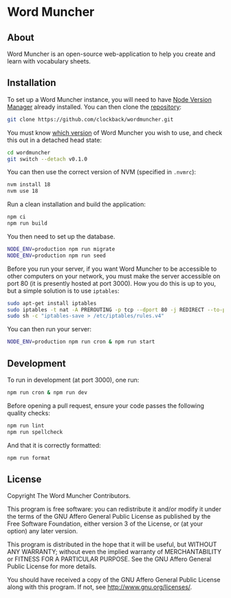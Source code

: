 # Word Muncher

## About

Word Muncher is an open-source web-application to help you create and learn with vocabulary sheets.

## Installation

To set up a Word Muncher instance, you will need to have [Node Version Manager](https://github.com/nvm-sh/nvm) already installed. You can then clone the [repository](https://github.com/clockback/wordmuncher/):

```sh
git clone https://github.com/clockback/wordmuncher.git
```

You must know [which version](https://github.com/clockback/wordmuncher/releases) of Word Muncher you wish to use, and check this out in a detached head state:

```sh
cd wordmuncher
git switch --detach v0.1.0
```

You can then use the correct version of NVM (specified in `.nvmrc`):

```sh
nvm install 18
nvm use 18
```

Run a clean installation and build the application:

```sh
npm ci
npm run build
```

You then need to set up the database.

```sh
NODE_ENV=production npm run migrate
NODE_ENV=production npm run seed
```

Before you run your server, if you want Word Muncher to be accessible to other computers on your network, you must make the server accessible on port 80 (it is presently hosted at port 3000). How you do this is up to you, but a simple solution is to use `iptables`:

```sh
sudo apt-get install iptables
sudo iptables -t nat -A PREROUTING -p tcp --dport 80 -j REDIRECT --to-port 3000
sudo sh -c "iptables-save > /etc/iptables/rules.v4"
```

You can then run your server:

```sh
NODE_ENV=production npm run cron & npm run start
```

## Development

To run in development (at port 3000), one run:

```sh
npm run cron & npm run dev
```

Before opening a pull request, ensure your code passes the following quality checks:

```sh
npm run lint
npm run spellcheck
```

And that it is correctly formatted:

```sh
npm run format
```

## License

Copyright The Word Muncher Contributors.

This program is free software: you can redistribute it and/or modify
it under the terms of the GNU Affero General Public License as
published by the Free Software Foundation, either version 3 of the
License, or (at your option) any later version.

This program is distributed in the hope that it will be useful, but
WITHOUT ANY WARRANTY; without even the implied warranty of
MERCHANTABILITY or FITNESS FOR A PARTICULAR PURPOSE. See the GNU
Affero General Public License for more details.

You should have received a copy of the GNU Affero General Public
License along with this program. If not, see
<http://www.gnu.org/licenses/>.
